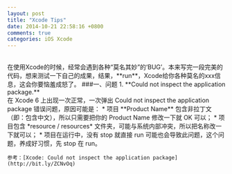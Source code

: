 ```yaml
---
layout: post
title: "Xcode Tips"
date: 2014-10-21 22:58:16 +0800
comments: true
categories: iOS Xcode
---
```

<br/>
在使用Xcode的时候，经常会遇到各种“莫名其妙”的‘BUG’。本来写完一段完美的代码，想来测试一下自己的成果，结果，**run**，Xcode给你各种莫名的xxx信息，这会你要恼羞成怒了。
###一、问题
1. **Could not inspect the application package.** <br/>
在 Xcode 6 上出现一次正常，一次弹出 Could not inspect the application package 错误问题，原因可能是：
	* 项目 **Product Name** 包含非拉丁文（即：包含中文），所以只需要把你的 Product Name 修改一下就 OK 可以；
	* 项目包含 *resource / resources* 文件夹，可能与系统内部冲突，所以把名称改一下就可以；
	* 项目在运行中，没有 stop 就直接 run 可能也会导致此问题，这个问题，养成好习惯，先 stop 在 run。
	
	参考：[Xcode: Could not inspect the application package](http://bit.ly/ZCNvOq)